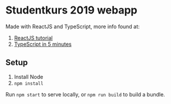 # Studentkurs 2019 webapp

Made with ReactJS and TypeScript, more info found at:

1. [ReactJS tutorial](https://reactjs.org/tutorial/tutorial.html)
2. [TypeScript in 5 minutes](https://www.typescriptlang.org/docs/handbook/typescript-in-5-minutes.html)

## Setup

1. Install Node 
2. `npm install`

Run `npm start` to serve locally, or `npm run build` to build a bundle.
